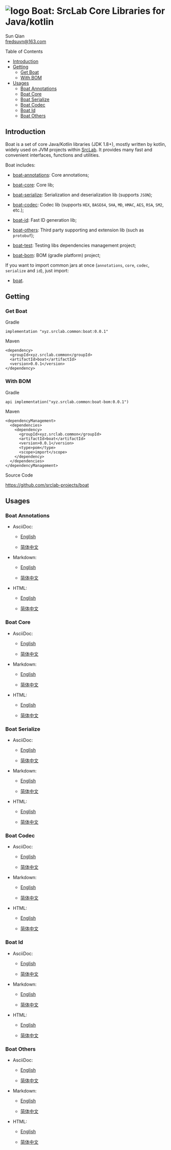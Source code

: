 # <span class="image">![logo](../logo.svg)</span> Boat: SrcLab Core Libraries for Java/kotlin

<span id="author" class="author">Sun Qian</span>  
<span id="email" class="email"><fredsuvn@163.com></span>  

Table of Contents

-   [Introduction](#_introduction)
-   [Getting](#_getting)
    -   [Get Boat](#_get_boat)
    -   [With BOM](#_with_bom)
-   [Usages](#_usages)
    -   [Boat Annotations](#_boat_annotations)
    -   [Boat Core](#_boat_core)
    -   [Boat Serialize](#_boat_serialize)
    -   [Boat Codec](#_boat_codec)
    -   [Boat Id](#_boat_id)
    -   [Boat Others](#_boat_others)

## Introduction

Boat is a set of core Java/Kotlin libraries (JDK 1.8+), mostly written
by kotlin, widely used on JVM projects within
[SrcLab](https://github.com/srclab-projects). It provides many fast and
convenient interfaces, functions and utilities.

Boat includes:

-   [boat-annotations](../boat-annotations/DOCUMENTATION.md): Core
    annotations;

-   [boat-core](../boat-core/DOCUMENTATION.md): Core lib;

-   [boat-serialize](../boat-serialize/DOCUMENTATION.md): Serialization
    and deserialization lib (supports `JSON`);

-   [boat-codec](../boat-codec/DOCUMENTATION.md): Codec lib (supports
    `HEX`, `BASE64`, `SHA`, `MD`, `HMAC`, `AES`, `RSA`, `SM2`, etc.);

-   [boat-id](../boat-id/DOCUMENTATION.md): Fast ID generation lib;

-   [boat-others](../boat-others/DOCUMENTATION.md): Third party
    supporting and extension lib (such as `protobuf`);

-   [boat-test](../boat-test/): Testing libs dependencies management
    project;

-   [boat-bom](../boat-bom/): BOM (gradle platform) project;

If you want to import common jars at once (`annotations`, `core`,
`codec`, `serialize` and `id`), just import:

-   [boat](../boat/).

## Getting

### Get Boat

Gradle

    implementation "xyz.srclab.common:boat:0.0.1"

Maven

    <dependency>
      <groupId>xyz.srclab.common</groupId>
      <artifactId>boat</artifactId>
      <version>0.0.1</version>
    </dependency>

### With BOM

Gradle

    api implementation("xyz.srclab.common:boat-bom:0.0.1")

Maven

    <dependencyManagement>
      <dependencies>
        <dependency>
          <groupId>xyz.srclab.common</groupId>
          <artifactId>boat</artifactId>
          <version>0.0.1</version>
          <type>pom</type>
          <scope>import</scope>
        </dependency>
      </dependencies>
    </dependencyManagement>

Source Code

<https://github.com/srclab-projects/boat>

## Usages

### Boat Annotations

-   AsciiDoc:

    -   [English](../boat-annotations/docs/DOCUMENTATION_en.adoc)

    -   [简体中文](../boat-annotations/docs/DOCUMENTATION_zh.adoc)

-   Markdown:

    -   [English](../boat-annotations/docs/DOCUMENTATION_en.md)

    -   [简体中文](../boat-annotations/docs/DOCUMENTATION_zh.md)

-   HTML:

    -   [English](../boat-annotations/docs/DOCUMENTATION_en.html)

    -   [简体中文](../boat-annotations/docs/DOCUMENTATION_zh.html)

### Boat Core

-   AsciiDoc:

    -   [English](../boat-core/docs/DOCUMENTATION_en.adoc)

    -   [简体中文](../boat-core/docs/DOCUMENTATION_zh.adoc)

-   Markdown:

    -   [English](../boat-core/docs/DOCUMENTATION_en.md)

    -   [简体中文](../boat-core/docs/DOCUMENTATION_zh.md)

-   HTML:

    -   [English](../boat-core/docs/DOCUMENTATION_en.html)

    -   [简体中文](../boat-core/docs/DOCUMENTATION_zh.html)

### Boat Serialize

-   AsciiDoc:

    -   [English](../boat-serialize/docs/DOCUMENTATION_en.adoc)

    -   [简体中文](../boat-serialize/docs/DOCUMENTATION_zh.adoc)

-   Markdown:

    -   [English](../boat-serialize/docs/DOCUMENTATION_en.md)

    -   [简体中文](../boat-serialize/docs/DOCUMENTATION_zh.md)

-   HTML:

    -   [English](../boat-serialize/docs/DOCUMENTATION_en.html)

    -   [简体中文](../boat-serialize/docs/DOCUMENTATION_zh.html)

### Boat Codec

-   AsciiDoc:

    -   [English](../boat-codec/docs/DOCUMENTATION_en.adoc)

    -   [简体中文](../boat-codec/docs/DOCUMENTATION_zh.adoc)

-   Markdown:

    -   [English](../boat-codec/docs/DOCUMENTATION_en.md)

    -   [简体中文](../boat-codec/docs/DOCUMENTATION_zh.md)

-   HTML:

    -   [English](../boat-codec/docs/DOCUMENTATION_en.html)

    -   [简体中文](../boat-codec/docs/DOCUMENTATION_zh.html)

### Boat Id

-   AsciiDoc:

    -   [English](../boat-id/docs/DOCUMENTATION_en.adoc)

    -   [简体中文](../boat-id/docs/DOCUMENTATION_zh.adoc)

-   Markdown:

    -   [English](../boat-id/docs/DOCUMENTATION_en.md)

    -   [简体中文](../boat-id/docs/DOCUMENTATION_zh.md)

-   HTML:

    -   [English](../boat-id/docs/DOCUMENTATION_en.html)

    -   [简体中文](../boat-id/docs/DOCUMENTATION_zh.html)

### Boat Others

-   AsciiDoc:

    -   [English](../boat-others/docs/DOCUMENTATION_en.adoc)

    -   [简体中文](../boat-others/docs/DOCUMENTATION_zh.adoc)

-   Markdown:

    -   [English](../boat-others/docs/DOCUMENTATION_en.md)

    -   [简体中文](../boat-others/docs/DOCUMENTATION_zh.md)

-   HTML:

    -   [English](../boat-others/docs/DOCUMENTATION_en.html)

    -   [简体中文](../boat-others/docs/DOCUMENTATION_zh.html)

